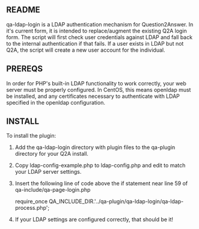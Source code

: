 ## README

qa-ldap-login is a LDAP authentication mechanism for Question2Answer. In it's current form, it is intended to replace/augment the existing Q2A login form. The script will first check user credentials against LDAP and fall back to the internal authentication if that fails. If a user exists in LDAP but not Q2A, the script will create a new user account for the individual.

## PREREQS

In order for PHP's built-in LDAP functionality to work correctly, your web server must be properly configured. In CentOS, this means openldap must be installed, and any certificates necessary to authenticate with LDAP specified in the openldap configuration.

## INSTALL

To install the plugin:

1. Add the qa-ldap-login directory with plugin files to the qa-plugin directory for your Q2A install.

2. Copy ldap-config-example.php to ldap-config.php and edit to match your LDAP server settings.

3. Insert the following line of code above the if statement near line 59 of qa-include/qa-page-login.php

	require_once QA_INCLUDE_DIR.'../qa-plugin/qa-ldap-login/qa-ldap-process.php';

4. If your LDAP settings are configured correctly, that should be it!
